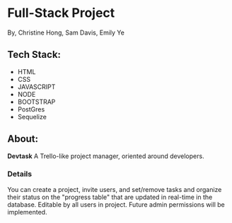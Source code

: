 # Full-Stack Project
 By, Christine Hong, Sam Davis, Emily Ye

 ## Tech Stack:
 - HTML
 - CSS
 - JAVASCRIPT
 - NODE
 - BOOTSTRAP
 - PostGres
 - Sequelize



## About:
**Devtask** A Trello-like project manager, oriented around developers.


### Details
You can create a project, invite users, and set/remove tasks and organize their status on the "progress table" that 
are updated in real-time in the database. Editable by all users in project.
Future admin permissions will be implemented.
